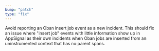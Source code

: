 ```yaml
---
bump: "patch"
type: "fix"
---
```


Avoid reporting an Oban insert job event as a new incident. This should fix an issue where "insert job" events with little information show up in AppSignal as their own incidents when Oban jobs are inserted from an uninstrumented context that has no parent spans.
